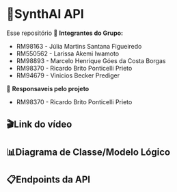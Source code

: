 # 🚀SynthAI API #
Esse repositório 
👥 **Integrantes do Grupo:**

- RM98163 - Júlia Martins Santana Figueiredo
- RM550562 - Larissa Akemi Iwamoto
- RM98893 - Marcelo Henrique Góes da Costa Borgas
- RM98370 - Ricardo Brito Ponticelli Prieto
- RM94679 - Vinicios Becker Prediger

👤 **Responsaveis pelo projeto**

- RM98370 - Ricardo Brito Ponticelli Prieto

## 🎬Link do vídeo ##

## 📊Diagrama de Classe/Modelo Lógico ##

## 📋Endpoints da API ##
